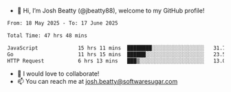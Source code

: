 - 👋 Hi, I’m Josh Beatty (@jbeatty88), welcome to my GitHub profile!

<!--START_SECTION:waka-->

```txt
From: 18 May 2025 - To: 17 June 2025

Total Time: 47 hrs 48 mins

JavaScript             15 hrs 11 mins  ████████░░░░░░░░░░░░░░░░░   31.76 %
Go                     11 hrs 15 mins  ██████░░░░░░░░░░░░░░░░░░░   23.55 %
HTTP Request           6 hrs 13 mins   ███▒░░░░░░░░░░░░░░░░░░░░░   13.03 %
```

<!--END_SECTION:waka-->

- 💞️ I would love to collaborate!
- 📫 You can reach me at josh.beatty@softwaresugar.com

<!---
jbeatty88/jbeatty88 is a ✨ special ✨ repository because its `README.md` (this file) appears on your GitHub profile.
You can click the Preview link to take a look at your changes.
--->
